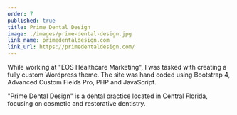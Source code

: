 ```yaml
---
order: 7
published: true
title: Prime Dental Design
image: ./images/prime-dental-design.jpg
link_name: primedentaldesign.com
link_url: https://primedentaldesign.com/
---
```


<p>
While working at "EOS Healthcare Marketing", I was tasked with creating a fully custom Wordpress theme. The site was hand coded using Bootstrap 4, Advanced Custom Fields Pro, PHP and JavaScript.
</p>

<p>
"Prime Dental Design" is a dental practice located in Central Florida, focusing on cosmetic and restorative dentistry.
</p>
